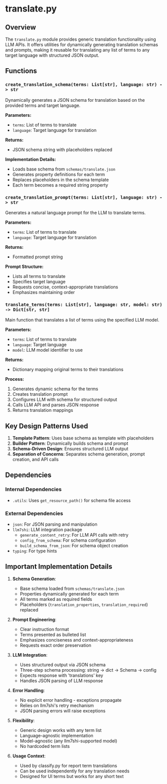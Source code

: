 # translate.py

## Overview

The `translate.py` module provides generic translation functionality using LLM APIs. It offers utilities for dynamically generating translation schemas and prompts, making it reusable for translating any list of terms to any target language with structured JSON output.

## Functions

### `create_translation_schema(terms: List[str], language: str) -> str`

Dynamically generates a JSON schema for translation based on the provided terms and target language.

**Parameters:**
- `terms`: List of terms to translate
- `language`: Target language for translation

**Returns:**
- JSON schema string with placeholders replaced

**Implementation Details:**
- Loads base schema from `schemas/translate.json`
- Generates property definitions for each term
- Replaces placeholders in the schema template
- Each term becomes a required string property

### `create_translation_prompt(terms: List[str], language: str) -> str`

Generates a natural language prompt for the LLM to translate terms.

**Parameters:**
- `terms`: List of terms to translate
- `language`: Target language for translation

**Returns:**
- Formatted prompt string

**Prompt Structure:**
- Lists all terms to translate
- Specifies target language
- Requests concise, context-appropriate translations
- Emphasizes maintaining order

### `translate_terms(terms: List[str], language: str, model: str) -> Dict[str, str]`

Main function that translates a list of terms using the specified LLM model.

**Parameters:**
- `terms`: List of terms to translate
- `language`: Target language
- `model`: LLM model identifier to use

**Returns:**
- Dictionary mapping original terms to their translations

**Process:**
1. Generates dynamic schema for the terms
2. Creates translation prompt
3. Configures LLM with schema for structured output
4. Calls LLM API and parses JSON response
5. Returns translation mappings

## Key Design Patterns Used

1. **Template Pattern**: Uses base schema as template with placeholders
2. **Builder Pattern**: Dynamically builds schema and prompt
3. **Schema-Driven Design**: Ensures structured LLM output
4. **Separation of Concerns**: Separates schema generation, prompt creation, and API calls

## Dependencies

### Internal Dependencies
- `.utils`: Uses `get_resource_path()` for schema file access

### External Dependencies
- `json`: For JSON parsing and manipulation
- `llm7shi`: LLM integration package
  - `generate_content_retry`: For LLM API calls with retry
  - `config_from_schema`: For schema configuration
  - `build_schema_from_json`: For schema object creation
- `typing`: For type hints

## Important Implementation Details

1. **Schema Generation**:
   - Base schema loaded from `schemas/translate.json`
   - Properties dynamically generated for each term
   - All terms marked as required fields
   - Placeholders (```translation_properties```, ```translation_required```) replaced

2. **Prompt Engineering**:
   - Clear instruction format
   - Terms presented as bulleted list
   - Emphasizes conciseness and context-appropriateness
   - Requests exact order preservation

3. **LLM Integration**:
   - Uses structured output via JSON schema
   - Three-step schema processing: string → dict → Schema → config
   - Expects response with 'translations' key
   - Handles JSON parsing of LLM response

4. **Error Handling**:
   - No explicit error handling - exceptions propagate
   - Relies on llm7shi's retry mechanism
   - JSON parsing errors will raise exceptions

5. **Flexibility**:
   - Generic design works with any term list
   - Language-agnostic implementation
   - Model-agnostic (any llm7shi-supported model)
   - No hardcoded term lists

6. **Usage Context**:
   - Used by classify.py for report term translations
   - Can be used independently for any translation needs
   - Designed for UI terms but works for any short text